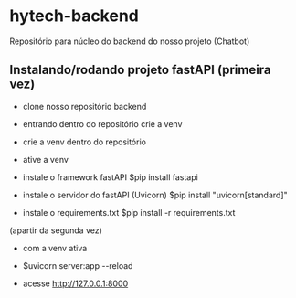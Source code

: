 # hytech-backend
Repositório para núcleo do backend do nosso projeto (Chatbot)

## Instalando/rodando projeto fastAPI (primeira vez)

- clone nosso repositório backend

- entrando dentro do repositório crie a venv

- crie a venv dentro do repositório

- ative a venv

- instale o framework fastAPI $pip install fastapi

- instale o servidor do fastAPI (Uvicorn) $pip install "uvicorn[standard]"

- instale o requirements.txt $pip install -r requirements.txt

(apartir da segunda vez)

- com a venv ativa

- $uvicorn server:app --reload

- acesse http://127.0.0.1:8000
